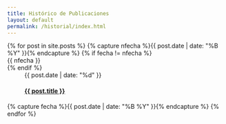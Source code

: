```yaml
---
title: Histórico de Publicaciones
layout: default
permalink: /historial/index.html
---
```

<div class="timeline"><dl>
{% for post in site.posts %}
  {% capture nfecha %}{{ post.date |  date: "%B %Y" }}{% endcapture %}
  {% if fecha != nfecha %}
    <dt>{{ nfecha }}</dt>
  {% endif %}
  <dd class="{% cycle 'pos-right', 'pos-left' %} clearfix">
      <div class="circ"></div>
      <div class="time">{{ post.date | date: "%d" }}</div>
      <div class="events">
        <div class="events-body">
          <h4 class="events-heading"><a href="{{ post.url | prepend: site.baseurl }}">{{ post.title }}</a></h4>
        </div>
      </div>
  </dd>
  {% capture fecha %}{{ post.date | date: "%B %Y" }}{% endcapture %}     
{% endfor %}
